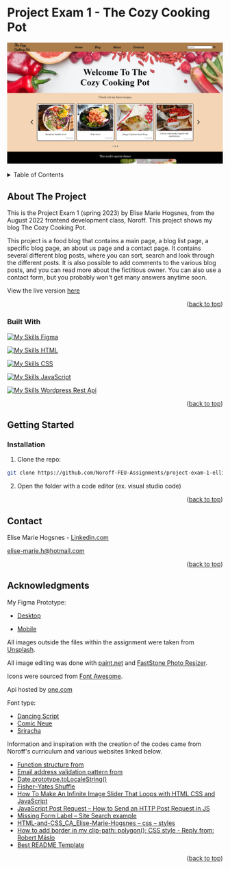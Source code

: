 <a name="readme-top"></a>
#  Project Exam 1 - The Cozy Cooking Pot
[![Rainy Day - Screen Shot][project-screenshot]](https://tourmaline-horse-b596b3.netlify.app/index.html)
<!-- TABLE OF CONTENTS -->
<details>
  <summary>Table of Contents</summary>
  <ol>
    <li>
      <a href="#about-the-project">About The Project</a>
    <ul>
        <li><a href="#built-with">Built With</a></li>
      </ul> 
    </li>
    <li>
      <a href="#getting-started">Getting Started</a>
      <ul>
        <li><a href="#Installation">Installation</a></li>
      </ul>
    </li>
    <li><a href="#contact">Contact</a></li>
    <li><a href="#acknowledgments">Acknowledgments</a></li>
  </ol>
</details>



<!-- ABOUT THE PROJECT -->
## About The Project

This is the Project Exam 1 (spring 2023) by Elise Marie Hogsnes, from the August 2022 frontend development class, Noroff. This project shows my blog The Cozy Cooking Pot.

This project is a food blog that contains a main page, a blog list page, a specific blog page, an about us page and a contact page.
It contains several different blog posts, where you can sort, search and look through the different posts.
It is also possible to add comments to the various blog posts, and you can read more about the fictitious owner.
You can also use a contact form, but you probably won't get many answers anytime soon.

View the live version [here](https://tourmaline-horse-b596b3.netlify.app/index.html)

<p align="right">(<a href="#readme-top">back to top</a>)</p>

### Built With

[![My Skills](https://skillicons.dev/icons?i=figma) Figma](https://www.figma.com/)

[![My Skills](https://skillicons.dev/icons?i=html) HTML](https://developer.mozilla.org/en-US/docs/Web/HTML)

[![My Skills](https://skillicons.dev/icons?i=css) CSS](https://developer.mozilla.org/en-US/docs/Web/CSS)

[![My Skills](https://skillicons.dev/icons?i=js) JavaScript](https://developer.mozilla.org/en-US/docs/Web/JavaScript)

[![My Skills](https://skillicons.dev/icons?i=wordpress) Wordpress Rest Api](https://wordpress.com/hosting/?aff=13357&url=https://wordpress.com/hosting/)

<p align="right">(<a href="#readme-top">back to top</a>)</p>


<!-- GETTING STARTED -->
## Getting Started
### Installation
1. Clone the repo:

```bash
git clone https://github.com/Noroff-FEU-Assignments/project-exam-1-elli95
```

2. Open the folder with a code editor (ex. visual studio code)

<p align="right">(<a href="#readme-top">back to top</a>)</p>

<!-- CONTACT -->
## Contact

Elise Marie Hogsnes - [Linkedin.com](https://www.linkedin.com/in/elise-marie-hogsnes-77b13b1aa/)

[elise-marie.h@hotmail.com](mailto:elise-marie.h@hotmail.com)

<p align="right">(<a href="#readme-top">back to top</a>)</p>


<!-- ACKNOWLEDGMENTS -->
## Acknowledgments

My Figma Prototype:
* [Desktop](https://www.figma.com/file/d2TbYrpXCsCdspQe4iZ1Yz/blogg?type=design&node-id=0%3A1&t=Di6mPfUtCp0jQUmS-1)

* [Mobile](https://www.figma.com/file/d2TbYrpXCsCdspQe4iZ1Yz/blogg?type=design&node-id=106%3A67&t=Di6mPfUtCp0jQUmS-1)

All images outside the files within the assignment were taken from [Unsplash](https://unsplash.com/).

All image editing was done with [paint.net](https://www.getpaint.net/) and [FastStone Photo Resizer](https://www.faststone.org/FSResizerDetail.htm).

Icons were sourced from [Font Awesome](https://fontawesome.com).

Api hosted by [one.com](one.com)

Font type:
* [Dancing Script](https://fonts.google.com/specimen/Dancing+Script?category=Handwriting)
* [Comic Neue](https://fonts.google.com/specimen/Comic+Neue)
* [Sriracha](https://fonts.google.com/specimen/Sriracha?category=Handwriting)

Information and inspiration with the creation of the codes came from Noroff's curriculum and various websites linked below.

* [Function structure from](https://content.noroff.dev/javascript-1/form-validation.html#regular-expressions)
* [Email address validation pattern from](https://regexr.com/3e48o)
* [Date.prototype.toLocaleString()](https://developer.mozilla.org/en-US/docs/Web/JavaScript/Reference/Global_Objects/Date/toLocaleString)
* [Fisher–Yates Shuffle](https://bost.ocks.org/mike/shuffle/)
* [How To Make An Infinite Image Slider That Loops with HTML CSS and JavaScript](https://www.youtube.com/watch?v=wjC8iGt67UE)
* [JavaScript Post Request – How to Send an HTTP Post Request in JS](https://www.freecodecamp.org/news/javascript-post-request-how-to-send-an-http-post-request-in-js/)
* [Missing Form Label – Site Search example](https://blog.pope.tech/2020/02/28/missing-form-label-search/)
* [HTML-and-CSS_CA_Elise-Marie-Hogsnes – css – styles](https://github.com/elli95/HTML-and-CSS_CA_Elise-Marie-Hogsnes/blob/main/css/styles.css)
* [How to add border in my clip-path: polygon(); CSS style - Reply from: Robert Máslo](https://stackoverflow.com/questions/31854185/how-to-add-border-in-my-clip-path-polygon-css-style)
* [Best README Template](https://github.com/othneildrew/Best-README-Template/blob/master/README.md)

<p align="right">(<a href="#readme-top">back to top</a>)</p>


[project-screenshot]: images/thecozycookingpot-screenshot.webp
